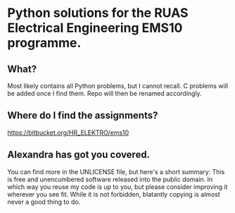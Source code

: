 # Python solutions for the RUAS Electrical Engineering EMS10 programme.
## What?
Most likely contains all Python problems, but I cannot recall.
C problems will be added once I find them. Repo will then  be renamed accordingly.
## Where do I find the assignments?
https://bitbucket.org/HR_ELEKTRO/ems10
## Alexandra has got you covered.
You can find more in the UNLICENSE file, but here's a short summary:
This is free and unencumbered software released into the public domain.
In which way you reuse my code is up to you, but please consider improving it wherever you see fit.
While it is not forbidden, blatantly copying is almost never a good thing to do.
